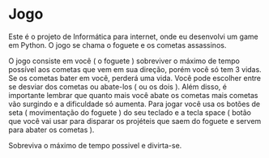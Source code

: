 # Jogo
Este é o projeto de Informática para internet, onde eu desenvolvi um game em Python. O jogo se chama o foguete e os cometas assassinos.

O jogo consiste em você ( o foguete ) sobreviver o máximo de tempo possível aos cometas que vem em sua direção, porém você só tem 3 vidas. Se os cometas bater em você, perderá uma vida. Você pode escolher entre se desviar dos cometas ou abate-los ( ou os dois ). 
Além disso, é importante lembrar que quanto mais você abate os cometas mais cometas vão surgindo e a dificuldade só aumenta.
Para jogar você usa os botões de seta ( movimentação do foguete ) do seu teclado e a tecla space ( botão que você vai usar para disparar os projéteis que saem do foguete e servem para abater os cometas ).

Sobreviva o máximo de tempo possivel e divirta-se.

